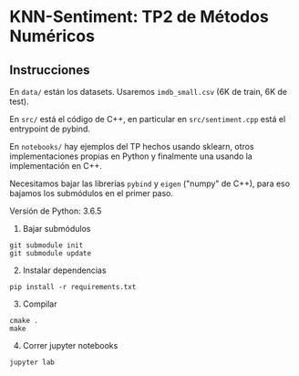 # KNN-Sentiment: TP2 de Métodos Numéricos

## Instrucciones

En `data/` están los datasets. Usaremos `imdb_small.csv` (6K de train, 6K de test).

En `src/` está el código de C++, en particular en `src/sentiment.cpp` está el entrypoint de pybind.

En `notebooks/` hay ejemplos del TP hechos usando sklearn, otros implementaciones propias en Python y finalmente una usando la implementación en C++.

Necesitamos bajar las librerías `pybind` y `eigen` ("numpy" de C++), para eso bajamos los submódulos en el primer paso.

Versión de Python: 3.6.5


1. Bajar submódulos
```
git submodule init
git submodule update
```
2. Instalar dependencias
```
pip install -r requirements.txt
```
3. Compilar
```
cmake .
make
```
4. Correr jupyter notebooks
```
jupyter lab
```
